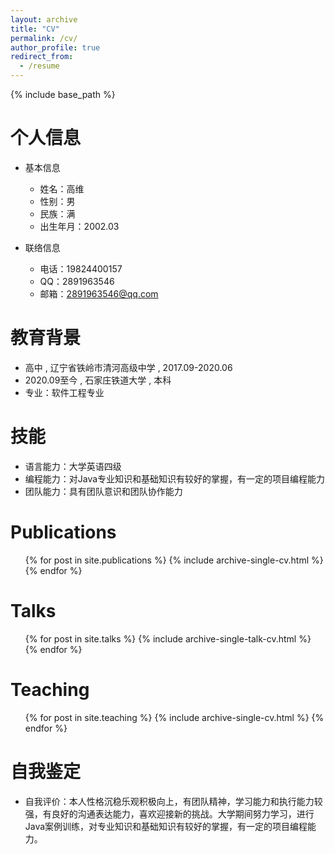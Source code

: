```yaml
---
layout: archive
title: "CV"
permalink: /cv/
author_profile: true
redirect_from:
  - /resume
---
```


{% include base_path %}



个人信息
======
* 基本信息
  * 姓名：高维
  * 性别：男
  * 民族：满
  * 出生年月：2002.03
    
* 联络信息
  * 电话：19824400157
  * QQ：2891963546
  * 邮箱：2891963546@qq.com
    
教育背景
======
*   高中 , 辽宁省铁岭市清河高级中学 , 2017.09-2020.06  
*   2020.09至今 ,  石家庄铁道大学 , 本科
*   专业：软件工程专业
  
技能
======
* 语言能力：大学英语四级
* 编程能力：对Java专业知识和基础知识有较好的掌握，有一定的项目编程能力
* 团队能力：具有团队意识和团队协作能力

Publications
======
  <ul>{% for post in site.publications %}
    {% include archive-single-cv.html %}
  {% endfor %}</ul>
  
Talks
======
  <ul>{% for post in site.talks %}
    {% include archive-single-talk-cv.html %}
  {% endfor %}</ul>
  
Teaching
======
  <ul>{% for post in site.teaching %}
    {% include archive-single-cv.html %}
  {% endfor %}</ul>
  
自我鉴定
======
* 自我评价：本人性格沉稳乐观积极向上，有团队精神，学习能力和执行能力较强，有良好的沟通表达能力，喜欢迎接新的挑战。大学期间努力学习，进行Java案例训练，对专业知识和基础知识有较好的掌握，有一定的项目编程能力。
